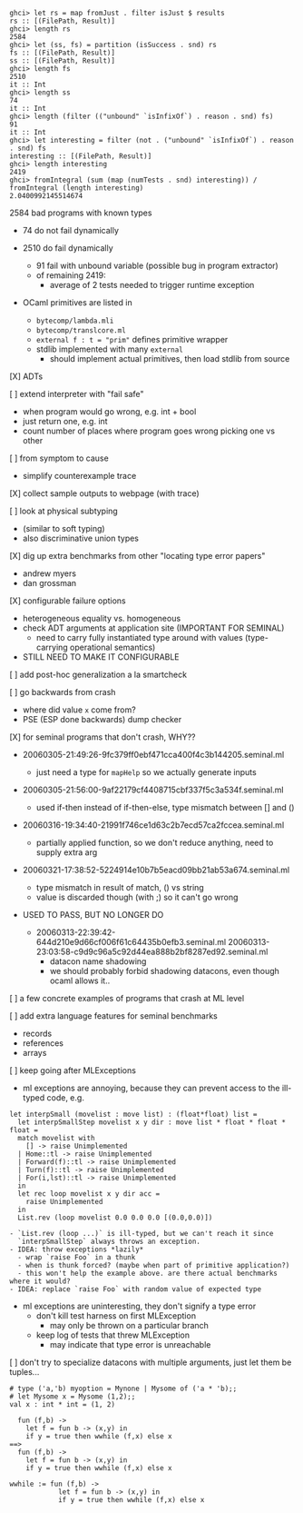```
ghci> let rs = map fromJust . filter isJust $ results
rs :: [(FilePath, Result)]
ghci> length rs
2584
ghci> let (ss, fs) = partition (isSuccess . snd) rs
fs :: [(FilePath, Result)]
ss :: [(FilePath, Result)]
ghci> length fs
2510
it :: Int
ghci> length ss
74
it :: Int
ghci> length (filter (("unbound" `isInfixOf`) . reason . snd) fs)
91
it :: Int
ghci> let interesting = filter (not . ("unbound" `isInfixOf`) . reason . snd) fs
interesting :: [(FilePath, Result)]
ghci> length interesting
2419
ghci> fromIntegral (sum (map (numTests . snd) interesting)) / fromIntegral (length interesting)
2.0400992145514674
```

2584 bad programs with known types

- 74 do not fail dynamically

- 2510 do fail dynamically
  - 91 fail with unbound variable (possible bug in program extractor)
  - of remaining 2419:
    - average of 2 tests needed to trigger runtime exception

- OCaml primitives are listed in
  - `bytecomp/lambda.mli`
  - `bytecomp/translcore.ml`
  - `external f : t = "prim"` defines primitive wrapper
  - stdlib implemented with many `external`
    - should implement actual primitives, then load stdlib from source

[X] ADTs

[ ] extend interpreter with "fail safe"
  - when program would go wrong, e.g. int + bool
  - just return one, e.g. int
  - count number of places where program goes wrong picking one vs other

[ ] from symptom to cause
  - simplify counterexample trace

[X] collect sample outputs to webpage (with trace)

[ ] look at physical subtyping
  - (similar to soft typing)
  - also discriminative union types

[X] dig up extra benchmarks from other "locating type error papers"
  - andrew myers
  - dan grossman

[X] configurable failure options
  - heterogeneous equality vs. homogeneous
  - check ADT arguments at application site (IMPORTANT FOR SEMINAL)
    - need to carry fully instantiated type around with values
      (type-carrying operational semantics)
  - STILL NEED TO MAKE IT CONFIGURABLE

[ ] add post-hoc generalization a la smartcheck

[ ] go backwards from crash
  - where did value `x` come from?
  - PSE (ESP done backwards) dump checker

[X] for seminal programs that don't crash, WHY??
  - 20060305-21:49:26-9fc379ff0ebf471cca400f4c3b144205.seminal.ml
    - just need a type for `mapHelp` so we actually generate inputs
  - 20060305-21:56:00-9af22179cf4408715cbf337f5c3a534f.seminal.ml
    - used if-then instead of if-then-else, type mismatch between [] and ()
  - 20060316-19:34:40-21991f746ce1d63c2b7ecd57ca2fccea.seminal.ml
    - partially applied function, so we don't reduce anything, need to supply extra arg
  - 20060321-17:38:52-5224914e10b7b5eacd09bb21ab53a674.seminal.ml
    - type mismatch in result of match, () vs string
    - value is discarded though (with ;) so it can't go wrong

  - USED TO PASS, BUT NO LONGER DO
    - 20060313-22:39:42-644d210e9d66cf006f61c64435b0efb3.seminal.ml
      20060313-23:03:58-c9d9c96a5c92d44ea888b2bf8287ed92.seminal.ml
      - datacon name shadowing
      - we should probably forbid shadowing datacons, even though ocaml allows it..


[ ] a few concrete examples of programs that crash at ML level

[ ] add extra language features for seminal benchmarks
  - records
  - references
  - arrays

[ ] keep going after MLExceptions
  - ml exceptions are annoying, because they can prevent access to the ill-typed code, e.g.
```
let interpSmall (movelist : move list) : (float*float) list = 
  let interpSmallStep movelist x y dir : move list * float * float * float = 
  match movelist with
    [] -> raise Unimplemented
  | Home::tl -> raise Unimplemented
  | Forward(f)::tl -> raise Unimplemented
  | Turn(f)::tl -> raise Unimplemented
  | For(i,lst)::tl -> raise Unimplemented
  in
  let rec loop movelist x y dir acc =
    raise Unimplemented
  in 
  List.rev (loop movelist 0.0 0.0 0.0 [(0.0,0.0)])
```
    - `List.rev (loop ...)` is ill-typed, but we can't reach it since
      `interpSmallStep` always throws an exception.
    - IDEA: throw exceptions *lazily*
      - wrap `raise Foo` in a thunk
      - when is thunk forced? (maybe when part of primitive application?)
      - this won't help the example above. are there actual benchmarks where it would?
    - IDEA: replace `raise Foo` with random value of expected type
  - ml exceptions are uninteresting, they don't signify a type error
    - don't kill test harness on first MLException
      - may only be thrown on a particular branch
    - keep log of tests that threw MLException
      - may indicate that type error is unreachable
  
[ ] don't try to specialize datacons with multiple arguments, just let them be tuples...
```
# type ('a,'b) myoption = Mynone | Mysome of ('a * 'b);;
# let Mysome x = Mysome (1,2);;
val x : int * int = (1, 2)
```


```
  fun (f,b) ->
    let f = fun b -> (x,y) in
    if y = true then wwhile (f,x) else x
==>
  fun (f,b) ->
    let f = fun b -> (x,y) in
    if y = true then wwhile (f,x) else x

wwhile := fun (f,b) ->
            let f = fun b -> (x,y) in
            if y = true then wwhile (f,x) else x
```

